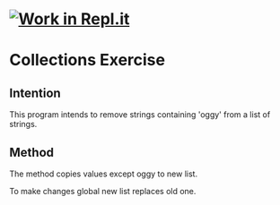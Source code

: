 # [![Work in Repl.it](https://classroom.github.com/assets/work-in-replit-14baed9a392b3a25080506f3b7b6d57f295ec2978f6f33ec97e36a161684cbe9.svg)](https://classroom.github.com/online_ide?assignment_repo_id=2972326&assignment_repo_type=AssignmentRepo)

# Collections Exercise

## Intention

This program intends to remove strings containing 'oggy' from a list of strings.

## Method

The method copies values except oggy to new list.

To make changes global new list replaces old one.
